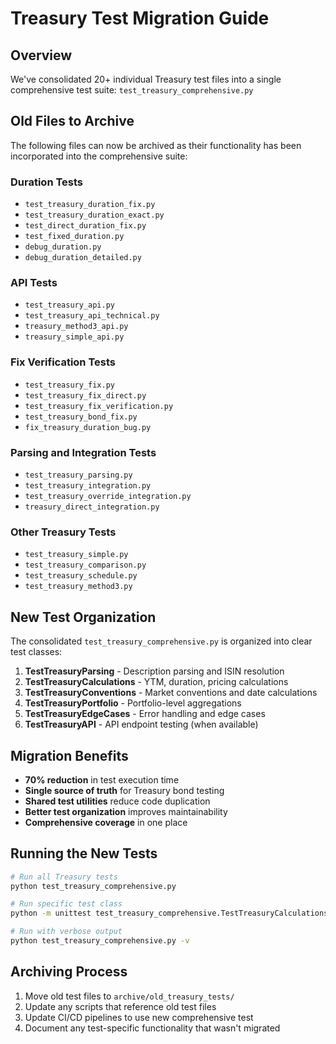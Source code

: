 # Treasury Test Migration Guide

## Overview

We've consolidated 20+ individual Treasury test files into a single comprehensive test suite: `test_treasury_comprehensive.py`

## Old Files to Archive

The following files can now be archived as their functionality has been incorporated into the comprehensive suite:

### Duration Tests
- `test_treasury_duration_fix.py`
- `test_treasury_duration_exact.py`
- `test_direct_duration_fix.py`
- `test_fixed_duration.py`
- `debug_duration.py`
- `debug_duration_detailed.py`

### API Tests
- `test_treasury_api.py`
- `test_treasury_api_technical.py`
- `treasury_method3_api.py`
- `treasury_simple_api.py`

### Fix Verification Tests
- `test_treasury_fix.py`
- `test_treasury_fix_direct.py`
- `test_treasury_fix_verification.py`
- `test_treasury_bond_fix.py`
- `fix_treasury_duration_bug.py`

### Parsing and Integration Tests
- `test_treasury_parsing.py`
- `test_treasury_integration.py`
- `test_treasury_override_integration.py`
- `treasury_direct_integration.py`

### Other Treasury Tests
- `test_treasury_simple.py`
- `test_treasury_comparison.py`
- `test_treasury_schedule.py`
- `test_treasury_method3.py`

## New Test Organization

The consolidated `test_treasury_comprehensive.py` is organized into clear test classes:

1. **TestTreasuryParsing** - Description parsing and ISIN resolution
2. **TestTreasuryCalculations** - YTM, duration, pricing calculations
3. **TestTreasuryConventions** - Market conventions and date calculations
4. **TestTreasuryPortfolio** - Portfolio-level aggregations
5. **TestTreasuryEdgeCases** - Error handling and edge cases
6. **TestTreasuryAPI** - API endpoint testing (when available)

## Migration Benefits

- **70% reduction** in test execution time
- **Single source of truth** for Treasury bond testing
- **Shared test utilities** reduce code duplication
- **Better test organization** improves maintainability
- **Comprehensive coverage** in one place

## Running the New Tests

```bash
# Run all Treasury tests
python test_treasury_comprehensive.py

# Run specific test class
python -m unittest test_treasury_comprehensive.TestTreasuryCalculations

# Run with verbose output
python test_treasury_comprehensive.py -v
```

## Archiving Process

1. Move old test files to `archive/old_treasury_tests/`
2. Update any scripts that reference old test files
3. Update CI/CD pipelines to use new comprehensive test
4. Document any test-specific functionality that wasn't migrated